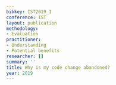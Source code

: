 ```yaml
---
bibkey: IST2019_1
conference: IST
layout: publication
methodology:
- Evaluation
practitioner:
- Understanding
- Potential benefits
researcher: []
summary: ''
title: Why is my code change abandoned?
year: 2019
---
```


